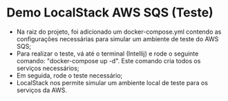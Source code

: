 # Demo LocalStack AWS SQS (Teste)

- Na raiz do projeto, foi adicionado um docker-compose.yml contendo as configurações necessárias para simular um ambiente de teste do AWS SQS;
- Para realizar o teste, vá até o terminal (Intellij) e rode o seguinte comando: "docker-compose up -d". Este comando cria todos os serviços necessários;
- Em seguida, rode o teste necessário;
- LocalStack nos permite simular um ambiente local de teste para os serviços da AWS.

